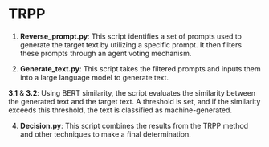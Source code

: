 # TRPP
1. **Reverse_prompt.py**: This script identifies a set of prompts used to generate the target text by utilizing a specific prompt. It then filters these prompts through an agent voting mechanism.

2. **Generate_text.py**: This script takes the filtered prompts and inputs them into a large language model to generate text.

**3.1** & **3.2**: Using BERT similarity, the script evaluates the similarity between the generated text and the target text. A threshold is set, and if the similarity exceeds this threshold, the text is classified as machine-generated.

4. **Decision.py**: This script combines the results from the TRPP method and other techniques to make a final determination.
